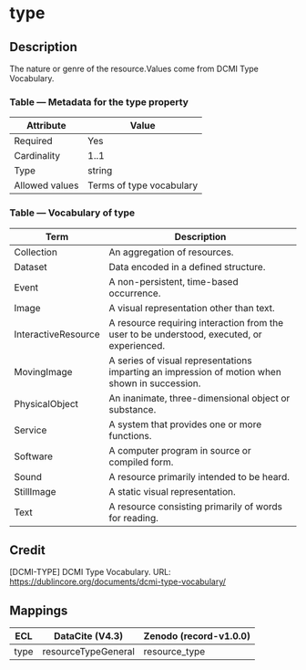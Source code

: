 # type

## Description

The nature or genre of the resource.Values come from DCMI Type Vocabulary.

### Table — Metadata for the type property

| Attribute | Value |
| --------- | ----- |
| Required | Yes |
| Cardinality | 1..1 |
| Type | string |
| Allowed values | Terms of type vocabulary |

### Table — Vocabulary of type

| Term | Description |
| --------- | ----- |
| Collection | An aggregation of resources. |
| Dataset | Data encoded in a defined structure. |
| Event | A non-persistent, time-based occurrence. |
| Image | A visual representation other than text. |
| InteractiveResource | A resource requiring interaction from the user to be understood, executed, or experienced. |
| MovingImage | A series of visual representations imparting an impression of motion when shown in succession. |
| PhysicalObject | An inanimate, three-dimensional object or substance. |
| Service | A system that provides one or more functions. |
| Software | A computer program in source or compiled form. |
| Sound | A resource primarily intended to be heard. |
| StillImage | A static visual representation. |
| Text | A resource consisting primarily of words for reading. |

## Credit

[DCMI-TYPE] DCMI Type Vocabulary. URL: https://dublincore.org/documents/dcmi-type-vocabulary/

## Mappings

| ECL | DataCite (V4.3) | Zenodo (record-v1.0.0) |
| --------- | ----- | ----- |
| type | resourceTypeGeneral | resource_type |